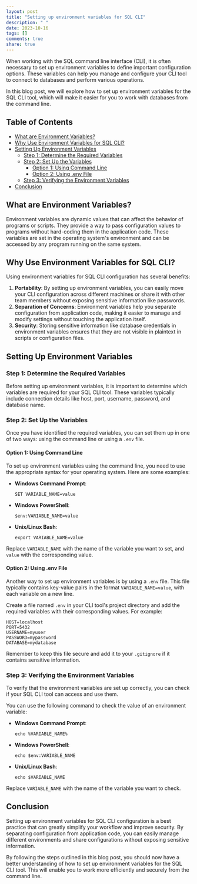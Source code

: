 ```yaml
---
layout: post
title: "Setting up environment variables for SQL CLI"
description: " "
date: 2023-10-16
tags: []
comments: true
share: true
---
```


When working with the SQL command line interface (CLI), it is often necessary to set up environment variables to define important configuration options. These variables can help you manage and configure your CLI tool to connect to databases and perform various operations.

In this blog post, we will explore how to set up environment variables for the SQL CLI tool, which will make it easier for you to work with databases from the command line.

## Table of Contents
- [What are Environment Variables?](#what-are-environment-variables)
- [Why Use Environment Variables for SQL CLI?](#why-use-environment-variables-for-sql-cli)
- [Setting Up Environment Variables](#setting-up-environment-variables)
    - [Step 1: Determine the Required Variables](#step-1-determine-the-required-variables)
    - [Step 2: Set Up the Variables](#step-2-set-up-the-variables)
        - [Option 1: Using Command Line](#option-1-using-command-line)
        - [Option 2: Using .env File](#option-2-using-env-file)
    - [Step 3: Verifying the Environment Variables](#step-3-verifying-the-environment-variables)
- [Conclusion](#conclusion)

## What are Environment Variables?

Environment variables are dynamic values that can affect the behavior of programs or scripts. They provide a way to pass configuration values to programs without hard-coding them in the application code. These variables are set in the operating system's environment and can be accessed by any program running on the same system.

## Why Use Environment Variables for SQL CLI?

Using environment variables for SQL CLI configuration has several benefits:

1. **Portability**: By setting up environment variables, you can easily move your CLI configuration across different machines or share it with other team members without exposing sensitive information like passwords.
2. **Separation of Concerns**: Environment variables help you separate configuration from application code, making it easier to manage and modify settings without touching the application itself.
3. **Security**: Storing sensitive information like database credentials in environment variables ensures that they are not visible in plaintext in scripts or configuration files.

Setting Up Environment Variables
-------------------------------

### Step 1: Determine the Required Variables

Before setting up environment variables, it is important to determine which variables are required for your SQL CLI tool. These variables typically include connection details like host, port, username, password, and database name.

### Step 2: Set Up the Variables

Once you have identified the required variables, you can set them up in one of two ways: using the command line or using a `.env` file.

#### Option 1: Using Command Line

To set up environment variables using the command line, you need to use the appropriate syntax for your operating system. Here are some examples:

- **Windows Command Prompt**:
  ```shell
  SET VARIABLE_NAME=value
  ```

- **Windows PowerShell**:
  ```shell
  $env:VARIABLE_NAME=value
  ```

- **Unix/Linux Bash**:
  ```shell
  export VARIABLE_NAME=value
  ```

Replace `VARIABLE_NAME` with the name of the variable you want to set, and `value` with the corresponding value.

#### Option 2: Using .env File

Another way to set up environment variables is by using a `.env` file. This file typically contains key-value pairs in the format `VARIABLE_NAME=value`, with each variable on a new line.

Create a file named `.env` in your CLI tool's project directory and add the required variables with their corresponding values. For example:

```shell
HOST=localhost
PORT=5432
USERNAME=myuser
PASSWORD=mypassword
DATABASE=mydatabase
```

Remember to keep this file secure and add it to your `.gitignore` if it contains sensitive information.

### Step 3: Verifying the Environment Variables

To verify that the environment variables are set up correctly, you can check if your SQL CLI tool can access and use them.

You can use the following command to check the value of an environment variable:

- **Windows Command Prompt**:
  ```shell
  echo %VARIABLE_NAME%
  ```

- **Windows PowerShell**:
  ```shell
  echo $env:VARIABLE_NAME
  ```

- **Unix/Linux Bash**:
  ```shell
  echo $VARIABLE_NAME
  ```

Replace `VARIABLE_NAME` with the name of the variable you want to check.

Conclusion
----------

Setting up environment variables for SQL CLI configuration is a best practice that can greatly simplify your workflow and improve security. By separating configuration from application code, you can easily manage different environments and share configurations without exposing sensitive information.

By following the steps outlined in this blog post, you should now have a better understanding of how to set up environment variables for the SQL CLI tool. This will enable you to work more efficiently and securely from the command line.